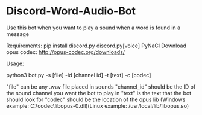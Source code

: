 # Discord-Word-Audio-Bot

Use this bot when you want to play a sound when a word is found in a message 

Requirements: 
pip install discord.py discord.py[voice] PyNaCl
Download opus codec: http://opus-codec.org/downloads/

Usage:

python3 bot.py -s [file] -id [channel id] -t [text] -c [codec]

"file" can be any .wav file placed in sounds
"channel_id" should be the ID of the sound channel you want the bot to play in
"text" is the text that the bot should look for
"codec" should be the location of the opus lib (Windows example: C:\codec\libopus-0.dll)(Linux example: /usr/local/lib/libopus.so)
